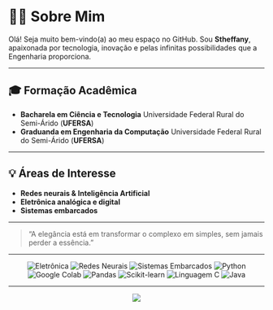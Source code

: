 # 👩‍💻 Sobre Mim

Olá! Seja muito bem-vindo(a) ao meu espaço no GitHub. Sou **Stheffany**, apaixonada por tecnologia, inovação e pelas infinitas possibilidades que a Engenharia proporciona.

---

## 🎓 Formação Acadêmica

- **Bacharela em Ciência e Tecnologia**
  Universidade Federal Rural do Semi-Árido (**UFERSA**)
- **Graduanda em Engenharia da Computação**
  Universidade Federal Rural do Semi-Árido (**UFERSA**)

---

## 💡 Áreas de Interesse

- **Redes neurais & Inteligência Artificial**
- **Eletrônica analógica e digital**
- **Sistemas embarcados**

---

> “A elegância está em transformar o complexo em simples, sem jamais perder a essência.”

---

<p align="center">
  <img src="https://img.shields.io/badge/Eletrônica-Curiosidade-brightgreen?style=for-the-badge&logo=raspberrypi" alt="Eletrônica" />
  <img src="https://img.shields.io/badge/Redes%20Neurais-Entusiasta-blueviolet?style=for-the-badge&logo=python" alt="Redes Neurais" />
  <img src="https://img.shields.io/badge/Sistemas%20Embarcados-Interesse-orange?style=for-the-badge&logo=arduino" alt="Sistemas Embarcados" />
  <img src="https://img.shields.io/badge/Python-Conhecimento-blue?style=for-the-badge&logo=python" alt="Python" />
  <img src="https://img.shields.io/badge/Google%20Colab-Uso-orange?style=for-the-badge&logo=google-colab" alt="Google Colab" />
  <img src="https://img.shields.io/badge/Pandas-Análise-red?style=for-the-badge&logo=pandas" alt="Pandas" />
  <img src="https://img.shields.io/badge/Scikit--learn-ML-informational?style=for-the-badge&logo=scikit-learn" alt="Scikit-learn" />
  <img src="https://img.shields.io/badge/Linguagem%20C-Habilidade-lightgrey?style=for-the-badge&logo=c" alt="Linguagem C" />
  <img src="https://img.shields.io/badge/Java-Desenvolvimento-E34A86?style=for-the-badge&logo=java" alt="Java" />
</p>

---

<div align="center">
  <img src="https://capsule-render.vercel.app/api?type=waving&color=800080&height=100&section=footer"/>
</div>
